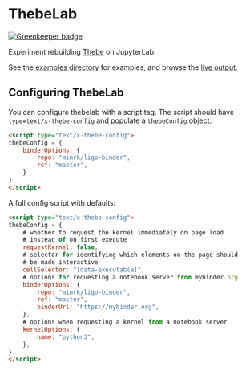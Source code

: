 # ThebeLab

[![Greenkeeper badge](https://badges.greenkeeper.io/minrk/thebelab.svg)](https://greenkeeper.io/)

Experiment rebuilding [Thebe](https://github.com/oreillymedia/thebe) on JupyterLab.

See the [examples directory](examples/) for examples, and browse the
[live output](https://minrk.github.io/thebelab/).

## Configuring ThebeLab

You can configure thebelab with a script tag.
The script should have `type=text/x-thebe-config`
and populate a `thebeConfig` object.

```html
<script type="text/x-thebe-config">
thebeConfig = {
    binderOptions: {
        repo: "minrk/ligo-binder",
        ref: "master",
    }
}
</script>
```

A full config script with defaults:

```html
<script type="text/x-thebe-config">
thebeConfig = {
    # whether to request the kernel immediately on page load
    # instead of on first execute
    requestKernel: false,
    # selector for identifying which elements on the page should
    # be made interactive
    cellSelector: "[data-executable]",
    # options for requesting a notebook server from mybinder.org
    binderOptions: {
        repo: "minrk/ligo-binder",
        ref: "master",
        binderUrl: "https://mybinder.org",
    },
    # options when requesting a kernel from a notebook server
    kernelOptions: {
        name: "python3",
    },
}
</script>
```
